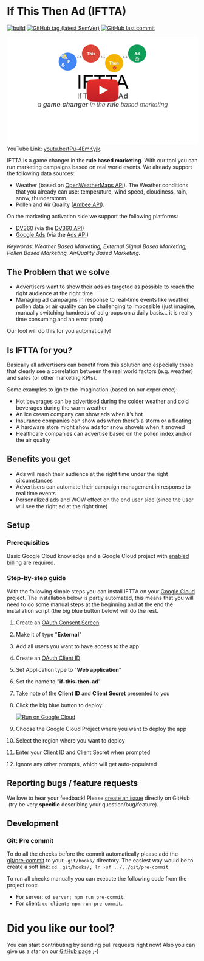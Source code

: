 <!--
    Copyright 2022 Google LLC
    Licensed under the Apache License, Version 2.0 (the "License");
    you may not use this file except in compliance with the License.
    You may obtain a copy of the License at
        https://www.apache.org/licenses/LICENSE-2.0
    Unless required by applicable law or agreed to in writing, software
    distributed under the License is distributed on an "AS IS" BASIS,
    WITHOUT WARRANTIES OR CONDITIONS OF ANY KIND, either express or implied.
    See the License for the specific language governing permissions and
    limitations under the License.
 -->

# If This Then Ad (IFTTA)

[![build](https://img.shields.io/badge/build-passing-brightgreen?style=flat&logo=github)](https://github.com/google/if-this-then-ad)
[![GitHub tag (latest SemVer)](https://img.shields.io/github/v/tag/google/if-this-then-ad?label=release&logo=github)](https://github.com/google/if-this-then-ad)
[![GitHub last commit](https://img.shields.io/github/last-commit/google/if-this-then-ad)](https://github.com/google/if-this-then-ad/commits)

[![If This Then Ad (IFFTA)](imgs/demo-video.png)](http://www.youtube.com/watch?v=fPu-4EmKyjk "If This Then Ad (IFFTA)")
YouTube Link: [youtu.be/fPu-4EmKyjk](https://youtu.be/fPu-4EmKyjk).

IFTTA is a game changer in the **rule based marketing**. With our tool you can run marketing campaigns based on real world events.
We already support the following data sources:
* Weather (based on [OpenWeatherMaps API](https://openweathermap.org/)). The Weather conditions that you already can use: temperature, wind speed, cloudiness, rain, snow, thunderstorm.
* Pollen and Air Quality ([Ambee API](https://www.getambee.com/)).

On the marketing activation side we support the following platforms:
* [DV360](https://marketingplatform.google.com/intl/de/about/display-video-360/) (via the [DV360 API](https://developers.google.com/display-video/api/reference/rest))
* [Google Ads](https://ads.google.com/) (via the [Ads API](https://developers.google.com/google-ads/api/docs/release-notes))

*Keywords: Weather Based Marketing, External Signal Based Marketing, Pollen Based Marketing, AirQuality Based Marketing.*

## The Problem that we solve
* Advertisers want to show their ads as targeted as possible to reach the right audience at the right time
* Managing ad campaigns in response to real-time events like weather, pollen data or air quality can be challenging to impossible (just imagine, manually switching hundreds of ad groups on a daily basis... it is really time consuming and an error pron)

Our tool will do this for you automatically!

## Is IFTTA for you?
Basically all advertisers can benefit from this solution and especially those that clearly see a correlation between the real world factors (e.g. weather) and sales (or other marketing KPIs).

Some examples to ignite the imagination (based on our experience):
* Hot beverages can be advertised during the colder weather and cold beverages during the warm weather
* An ice cream company can show ads when it’s hot
* Insurance companies can show ads when there’s a storm or a floating
* A hardware store might show ads for snow shovels when it snowed
* Healthcare companies can advertise based on the pollen index and/or the air quality

## Benefits you get
* Ads will reach their audience at the right time under the right circumstances
* Advertisers can automate their campaign management in response to real time events
* Personalized ads and WOW effect on the end user side (since the user will see the right ad at the right time)

## Setup
### Prerequisities
Basic Google Cloud knowledge and a Google Cloud project with [enabled billing](https://cloud.google.com/billing/docs/how-to/modify-project) are required.

### Step-by-step guide
With the following simple steps you can install IFTTA on your [Google Cloud](https://cloud.google.com/resource-manager/docs/creating-managing-projects) project.
The installation below is partly automated, this means that you will need to do some manual steps at the beginning and at the end the installation script (the big blue button below) will do the rest.

1. Create an [OAuth Consent Screen](https://console.cloud.google.com/apis/credentials/consent)

1. Make it of type "**External**"

1. Add all users you want to have access to the app

1. Create an [OAuth Client ID](https://console.cloud.google.com/apis/credentials/oauthclient)

1. Set Application type to "**Web application**"

1. Set the name to "**if-this-then-ad**"

1. Take note of the **Client ID** and **Client Secret** presented to you

1. Click the big blue button to deploy:

   [![Run on Google Cloud](https://deploy.cloud.run/button.svg)](https://deploy.cloud.run)

1. Choose the Google Cloud Project where you want to deploy the app

1. Select the region where you want to deploy

1. Enter your Client ID and Client Secret when prompted

1. Ignore any other prompts, which will get auto-populated

## Reporting bugs / feature requests

We love to hear your feedback! Please [create an issue](https://github.com/google/if-this-then-ad/issues/new) directly on GitHub  (try be very **specific** describing your question/bug/feature).

## Development

### Git: Pre commit

To do all the checks before the commit automatically please add the [git/pre-commit](git/pre-commit) to your `.git/hooks/` directory. The easiest way would be to create a soft link: `cd .git/hooks/; ln -sf ../../git/pre-commit`.

To run all checks manually you can execute the following code from the project root:

- For server: `cd server; npm run pre-commit`.
- For client: `cd client; npm run pre-commit`.

# Did you like our tool?
You can start contributing by sending pull requests right now!
Also you can give us a star on our [GitHub page](https://github.com/google/if-this-then-ad) ;-)